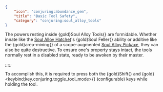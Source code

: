 ```json
{
    "icon": "conjuring:abundance_gem",
    "title": "Basic Tool Safety",
    "category": "conjuring:soul_alloy_tools"
}
```

The powers resting inside {gold}Soul Alloy Tools{} are formidable. Whether innate like the 
[Soul Alloy Hatchet](^conjuring:soul_alloy_tools/soul_alloy_hatchet)'s {gold}Soul Feller{} ability or additive like 
the {gold}area-mining{} of a scope-augmented [Soul Alloy Pickaxe](^conjuring:soul_alloy_tools/soul_alloy_pickaxe), they 
can also be quite destructive. To ensure one's property stays intact, the tools normally rest in a disabled state, 
ready to be awoken by their master.

;;;;;

To accomplish this, it is required to press both the {gold}Shift{} and {gold}<keybind;key.conjuring.toggle_tool_mode>{}
(configurable) keys while holding the tool.